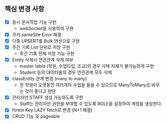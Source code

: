 ## 핵심 변경 사항

- [x] 동시 문서작업 기능 구현
    - webSocket을 사용하여 구현
- [x] 쿠키 sameSite Error 해결
- [x] 다중 UPSERT를 Bulk 연산으로 구현
- [x] 주간 기록 List 단위로 저장 구현
    - 주간 기록 전체 저장 기능 구현
- [x] Entity 삭제시 연관관계 삭제 여부
  - master table (학원, 수업타입, 조교)의 경우 삭제 자체가 불가능하게 구현
  - Student 등의 데이터들의 경우 연관관계 모두 삭제
- [x] classEntity 관계 변경 (many to many)
    - 한 학생이 오랫동안 여러개의 수업을 들을 수 있으므로 ManyToMany로 바꾸는 것이 좋다고 판단
- [x] 관리자만 STAFF 생성 가능하도록 구현
    - Staff는 관리자만 권한을 부여할 수 있도록 ROLE을 설정하여 계정을 생성한다.
- [x] forein Key LAZY fetch로 변경 (N+1 해결)
- [x] CRUD 기능 및 pageable
